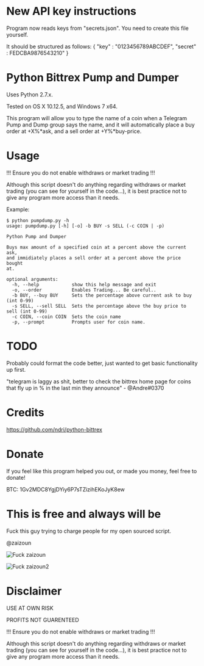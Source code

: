 New API key instructions
=

Program now reads keys from "secrets.json". You need to create this file yourself.

It should be structured as follows:
    {
      "key" : "0123456789ABCDEF",
      "secret" : FEDCBA9876543210"
    }

Python Bittrex Pump and Dumper
=

Uses Python 2.7.x.

Tested on OS X 10.12.5, and Windows 7 x64.

This program will allow you to type the name of a coin when a Telegram
Pump and Dump group says the name, and it will automatically place a
buy order at +X%*ask, and a sell order at +Y%*buy-price.


Usage
=


  !!! Ensure you do not enable withdraws or market trading !!!

  Although this script doesn't do anything regarding withdraws or
  market trading (you can see for yourself in the code...), it is best
  practice not to give any program more access than it needs.

  Example:
  
    $ python pumpdump.py -h
    usage: pumpdump.py [-h] [-o] -b BUY -s SELL (-c COIN | -p)

    Python Pump and Dumper

    Buys max amount of a specified coin at a percent above the current ask,
    and immidiately places a sell order at a percent above the price bought
    at.

    optional arguments:
      -h, --help            show this help message and exit
      -o, --order           Enables Trading... Be careful..
      -b BUY, --buy BUY     Sets the percentage above current ask to buy (int 0-99)
      -s SELL, --sell SELL  Sets the percentage above the buy price to sell (int 0-99)
      -c COIN, --coin COIN  Sets the coin name
      -p, --prompt          Prompts user for coin name.


TODO
=

Probably could format the code better, just wanted to get basic functionality up first.

"telegram is laggy as shit, better to check the bittrex home page for coins that fly up in % in the last min they announce" - @Andre#0370

Credits
=

https://github.com/ndri/python-bittrex

Donate
=

If you feel like this program helped you out, or made you money, feel free to donate!

BTC: 1Gv2MDC8YgjDYiy6P7sTZizihEKoJyK8ew

This is free and always will be
=

Fuck this guy trying to charge people for my open sourced script.

@zaizoun 

![Fuck zaizoun](https://cdn.discordapp.com/attachments/330399816322514966/330531841566310401/slack.PNG)

![Fuck zaizoun2](https://cdn.discordapp.com/attachments/330399816322514966/330531959853940746/2.0.PNG)


Disclaimer
=

USE AT OWN RISK

PROFITS NOT GUARENTEED

!!! Ensure you do not enable withdraws or market trading !!!

Although this script doesn't do anything regarding withdraws or
market trading (you can see for yourself in the code...), it is best
practice not to give any program more access than it needs.

